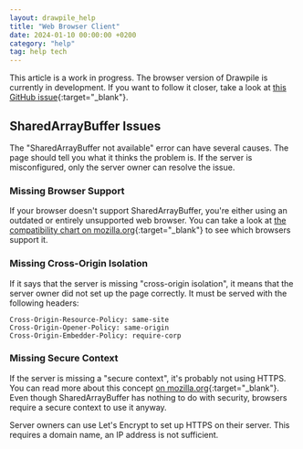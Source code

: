```yaml
---
layout: drawpile_help
title: "Web Browser Client"
date: 2024-01-10 00:00:00 +0200
category: "help"
tag: help tech
---
```


This article is a work in progress. The browser version of Drawpile is currently in development. If you want to follow it closer, take a look at [this GitHub issue](https://github.com/drawpile/Drawpile/issues/1175){:target="_blank"}.

## SharedArrayBuffer Issues

The "SharedArrayBuffer not available" error can have several causes. The page should tell you what it thinks the problem is. If the server is misconfigured, only the server owner can resolve the issue.

### Missing Browser Support

If your browser doesn't support SharedArrayBuffer, you're either using an outdated or entirely unsupported web browser. You can take a look at [the compatibility chart on mozilla.org](https://developer.mozilla.org/en-US/docs/Web/JavaScript/Reference/Global_Objects/SharedArrayBuffer#browser_compatibility){:target="_blank"} to see which browsers support it.

### Missing Cross-Origin Isolation

If it says that the server is missing "cross-origin isolation", it means that the server owner did not set up the page correctly. It must be served with the following headers:

```
Cross-Origin-Resource-Policy: same-site
Cross-Origin-Opener-Policy: same-origin
Cross-Origin-Embedder-Policy: require-corp
```

### Missing Secure Context

If the server is missing a "secure context", it's probably not using HTTPS. You can read more about this concept [on mozilla.org](https://developer.mozilla.org/en-US/docs/Web/Security/Secure_Contexts){:target="_blank"}. Even though SharedArrayBuffer has nothing to do with security, browsers require a secure context to use it anyway.

Server owners can use Let's Encrypt to set up HTTPS on their server. This requires a domain name, an IP address is not sufficient.

